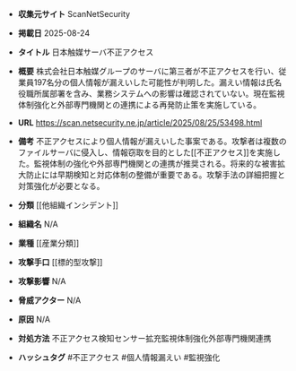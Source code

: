 - **収集元サイト**
ScanNetSecurity

- **掲載日**
2025-08-24

- **タイトル**
日本触媒サーバ不正アクセス

- **概要**
株式会社日本触媒グループのサーバに第三者が不正アクセスを行い、従業員197名分の個人情報が漏えいした可能性が判明した。漏えい情報は氏名役職所属部署を含み、業務システムへの影響は確認されていない。現在監視体制強化と外部専門機関との連携による再発防止策を実施している。

- **URL**
https://scan.netsecurity.ne.jp/article/2025/08/25/53498.html

- **備考**
不正アクセスにより個人情報が漏えいした事案である。攻撃者は複数のファイルサーバに侵入し、情報窃取を目的とした[[不正アクセス]]を実施した。監視体制の強化や外部専門機関との連携が推奨される。将来的な被害拡大防止には早期検知と対応体制の整備が重要である。攻撃手法の詳細把握と対策強化が必要となる。

- **分類**
[[他組織インシデント]]

- **組織名**
N/A

- **業種**
[[産業分類]]

- **攻撃手口**
[[標的型攻撃]]

- **攻撃影響**
N/A

- **脅威アクター**
N/A

- **原因**
N/A

- **対処方法**
不正アクセス検知センサー拡充監視体制強化外部専門機関連携

- **ハッシュタグ**
#不正アクセス #個人情報漏えい #監視強化
